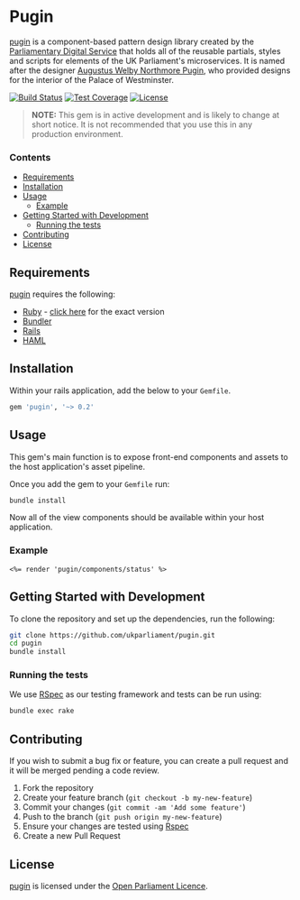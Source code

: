 # Pugin
[pugin][pugin] is a component-based pattern design library created by the [Parliamentary Digital Service][pds] that holds all of the reusable partials, styles and scripts for elements of the UK Parliament's microservices. It is named after the designer [Augustus Welby Northmore Pugin][augustus-pugin], who provided designs for the interior of the Palace of Westminster.

[![Build Status][shield-travis]][info-travis] [![Test Coverage][shield-coveralls]][info-coveralls] [![License][shield-license]][info-license]

> **NOTE:** This gem is in active development and is likely to change at short notice. It is not recommended that you use this in any production environment.

### Contents
<!-- START doctoc generated TOC please keep comment here to allow auto update -->
<!-- DON'T EDIT THIS SECTION, INSTEAD RE-RUN doctoc TO UPDATE -->


- [Requirements](#requirements)
- [Installation](#installation)
- [Usage](#usage)
  - [Example](#example)
- [Getting Started with Development](#getting-started-with-development)
  - [Running the tests](#running-the-tests)
- [Contributing](#contributing)
- [License](#license)

<!-- END doctoc generated TOC please keep comment here to allow auto update -->


## Requirements
[pugin][pugin] requires the following:
* [Ruby][ruby] - [click here][ruby-version] for the exact version
* [Bundler][bundler]
* [Rails][rails]
* [HAML][haml]


## Installation
Within your rails application, add the below to your `Gemfile`.
```bash
gem 'pugin', '~> 0.2'
```


## Usage
This gem's main function is to expose front-end components and assets to the host application's asset pipeline.

Once you add the gem to your `Gemfile` run:
```bash
bundle install
```

Now all of the view components should be available within your host application.

### Example
```erb
<%= render 'pugin/components/status' %>
```


## Getting Started with Development
To clone the repository and set up the dependencies, run the following:
```bash
git clone https://github.com/ukparliament/pugin.git
cd pugin
bundle install
```

### Running the tests
We use [RSpec][rspec] as our testing framework and tests can be run using:
```bash
bundle exec rake
```


## Contributing
If you wish to submit a bug fix or feature, you can create a pull request and it will be merged pending a code review.

1. Fork the repository
1. Create your feature branch (`git checkout -b my-new-feature`)
1. Commit your changes (`git commit -am 'Add some feature'`)
1. Push to the branch (`git push origin my-new-feature`)
1. Ensure your changes are tested using [Rspec][rspec]
1. Create a new Pull Request


## License
[pugin][pugin] is licensed under the [Open Parliament Licence][info-license].

[ruby]:           https://www.ruby-lang.org/en/
[bundler]:        http://bundler.io
[rspec]:          http://rspec.info
[pugin]:          https://github.com/ukparliament/pugin
[pds]:            https://www.parliament.uk/mps-lords-and-offices/offices/bicameral/parliamentary-digital-service/
[ruby-version]:   https://github.com/ukparliament/pugin/blob/master/.ruby-version
[rails]:          http://rubyonrails.org
[haml]:           http://haml.info
[augustus-pugin]: https://en.wikipedia.org/wiki/Augustus_Pugin

[info-travis]:   https://travis-ci.org/ukparliament/pugin
[shield-travis]: https://img.shields.io/travis/ukparliament/pugin.svg

[info-coveralls]:   https://coveralls.io/github/ukparliament/pugin
[shield-coveralls]: https://img.shields.io/coveralls/ukparliament/pugin.svg

[info-license]:   http://www.parliament.uk/site-information/copyright/open-parliament-licence/
[shield-license]: https://img.shields.io/badge/license-Open%20Parliament%20Licence-blue.svg